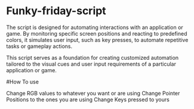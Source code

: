 # Funky-friday-script
The script is designed for automating interactions with an application or game. By monitoring specific screen positions and reacting to predefined colors, it simulates user input, such as key presses, to automate repetitive tasks or gameplay actions.

This script serves as a foundation for creating customized automation tailored to the visual cues and user input requirements of a particular application or game.

#How To use

Change RGB values to whatever you want or are using
Change Pointer Positions to the ones you are using
Change Keys pressed to yours
